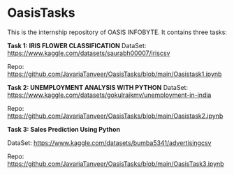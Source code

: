 # OasisTasks
This is the internship repository of OASIS INFOBYTE.
It contains three tasks:

**Task 1: IRIS FLOWER CLASSIFICATION**
DataSet: https://www.kaggle.com/datasets/saurabh00007/iriscsv

Repo: https://github.com/JavariaTanveer/OasisTasks/blob/main/Oasistask1.ipynb

**Task 2: UNEMPLOYMENT ANALYSIS WITH PYTHON**
DataSet: https://www.kaggle.com/datasets/gokulrajkmv/unemployment-in-india

Repo: https://github.com/JavariaTanveer/OasisTasks/blob/main/Oasistask2.ipynb

**Task 3: Sales Prediction Using Python**

DataSet: https://www.kaggle.com/datasets/bumba5341/advertisingcsv

Repo: https://github.com/JavariaTanveer/OasisTasks/blob/main/OasisTask3.ipynb

